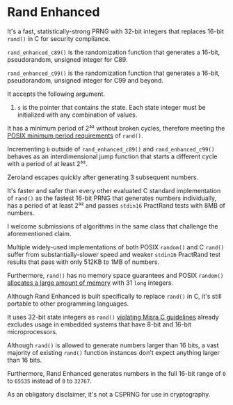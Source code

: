 # Rand Enhanced

It's a fast, statistically-strong PRNG with 32-bit integers that replaces 16-bit `rand()` in C for security compliance.

`rand_enhanced_c89()` is the randomization function that generates a 16-bit, pseudorandom, unsigned integer for C89.

`rand_enhanced_c99()` is the randomization function that generates a 16-bit, pseudorandom, unsigned integer for C99 and beyond.

It accepts the following argument.

1. `s` is the pointer that contains the state. Each state integer must be initialized with any combination of values.

It has a minimum period of 2³² without broken cycles, therefore meeting the [POSIX minimum period requirements](https://pubs.opengroup.org/onlinepubs/9699919799/functions/rand.html) of `rand()`.

Incrementing `b` outside of `rand_enhanced_c89()` and `rand_enhanced_c99()` behaves as an interdimensional jump function that starts a different cycle with a period of at least 2³².

Zeroland escapes quickly after generating 3 subsequent numbers.

It's faster and safer than every other evaluated C standard implementation of `rand()` as the fastest 16-bit PRNG that generates numbers individually, has a period of at least 2³² and passes `stdin16` PractRand tests with 8MB of numbers.

I welcome submissions of algorithms in the same class that challenge the aforementioned claim.

Multiple widely-used implementations of both POSIX `random()` and C `rand()` suffer from substantially-slower speed and weaker `stdin16` PractRand test results that pass with only 512KB to 1MB of numbers.

Furthermore, `rand()` has no memory space guarantees and POSIX `random()` [allocates a large amount of memory](https://man7.org/linux/man-pages/man3/random.3.html#DESCRIPTION) with 31 `long` integers.

Although Rand Enhanced is built specifically to replace `rand()` in C, it's still portable to other programming languages.

It uses 32-bit state integers as `rand()` [violating Misra C guidelines](https://www.mathworks.com/help/bugfinder/ref/misrac2023rule21.24.html) already excludes usage in embedded systems that have 8-bit and 16-bit microprocessors.

Although `rand()` is allowed to generate numbers larger than 16 bits, a vast majority of existing `rand()` function instances don't expect anything larger than 16 bits.

Furthermore, Rand Enhanced generates numbers in the full 16-bit range of `0` to `65535` instead of `0` to `32767`.

As an obligatory disclaimer, it's not a CSPRNG for use in cryptography.
